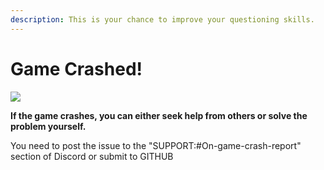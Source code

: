 ```yaml
---
description: This is your chance to improve your questioning skills.
---
```


# Game Crashed!

![](../../.gitbook/assets/90303B077532B21B17E5F4A67B77ABC6.jpg)

**If the game crashes, you can either seek help from others or solve the problem yourself.**

You need to post the issue to the "SUPPORT:#On-game-crash-report" section of Discord or submit to GITHUB


